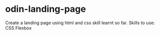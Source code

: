 # odin-landing-page
Create a landing page using html and css skill learnt so far. Skills to use: CSS Flexbox

